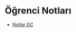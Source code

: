 # Öğrenci Notları

<!--Index-->

- [Notlar DC](./%C3%96%C4%9Frenci%20Notlar%C4%B1/Notlar%20DC.pdf)

<!--Index-->
